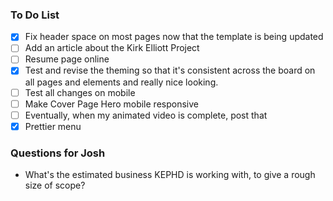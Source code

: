 ### To Do List

- [X] Fix header space on most pages now that the template is being updated
- [ ] Add an article about the Kirk Elliott Project
- [ ] Resume page online
- [X] Test and revise the theming so that it's consistent across the board on all pages and elements and really nice looking.
- [ ] Test all changes on mobile
- [ ] Make Cover Page Hero mobile responsive
- [ ] Eventually, when my animated video is complete, post that
- [X] Prettier menu

### Questions for Josh

- What's the estimated business KEPHD is working with, to give a rough size of scope?

